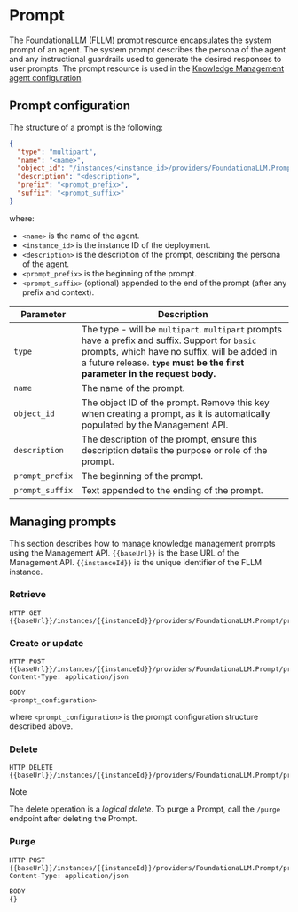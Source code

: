# Prompt

The FoundationaLLM (FLLM) prompt resource encapsulates the system prompt of an agent. The system prompt describes the persona of the agent and any instructional guardrails used to generate the desired responses to user prompts. The prompt resource is used in the [Knowledge Management agent configuration](knowledge-management-agent.md).

## Prompt configuration

The structure of a prompt is the following:

```json
{
  "type": "multipart",
  "name": "<name>",
  "object_id": "/instances/<instance_id>/providers/FoundationaLLM.Prompt/prompts/<name>",
  "description": "<description>",
  "prefix": "<prompt_prefix>",
  "suffix": "<prompt_suffix>"
}
```

where:

- `<name>` is the name of the agent.
- `<instance_id>` is the instance ID of the deployment.
- `<description>` is the description of the prompt, describing the persona of the agent.
- `<prompt_prefix>` is the beginning of the prompt.
- `<prompt_suffix>` (optional) appended to the end of the prompt (after any prefix and context).

| Parameter | Description |
| --- | --- |
| `type` | The type - will be `multipart`. `multipart` prompts have a prefix and suffix. Support for `basic` prompts, which have no suffix, will be added in a future release. **`type` must be the first parameter in the request body.** |
| `name` | The name of the prompt. |
| `object_id` | The object ID of the prompt. Remove this key when creating a prompt, as it is automatically populated by the Management API. |
| `description` | The description of the prompt, ensure this description details the purpose or role of the prompt. |
| `prompt_prefix` | The beginning of the prompt. |
| `prompt_suffix` | Text appended to the ending of the prompt. |

## Managing prompts

This section describes how to manage knowledge management prompts using the Management API. `{{baseUrl}}` is the base URL of the Management API. `{{instanceId}}` is the unique identifier of the FLLM instance.

### Retrieve

```http
HTTP GET {{baseUrl}}/instances/{{instanceId}}/providers/FoundationaLLM.Prompt/prompts
```

### Create or update

```http
HTTP POST {{baseUrl}}/instances/{{instanceId}}/providers/FoundationaLLM.Prompt/prompts/<name>
Content-Type: application/json

BODY
<prompt_configuration>
```

where `<prompt_configuration>` is the prompt configuration structure described above.

### Delete

```http
HTTP DELETE {{baseUrl}}/instances/{{instanceId}}/providers/FoundationaLLM.Prompt/prompts/<name>
```

> [!NOTE]
> The delete operation is a *logical delete*. To purge a Prompt, call the `/purge` endpoint after deleting the Prompt.

### Purge

```
HTTP POST {{baseUrl}}/instances/{{instanceId}}/providers/FoundationaLLM.Prompt/prompts/<name>/purge
Content-Type: application/json

BODY
{}
```